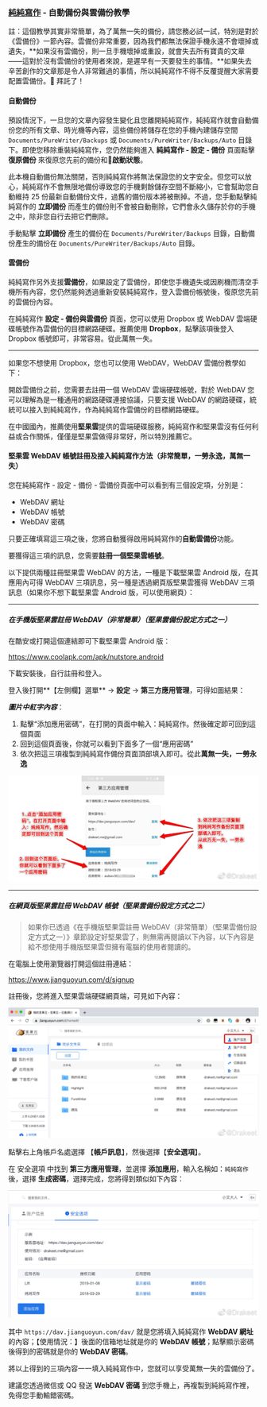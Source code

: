 ### [純純寫作](/) - 自動備份與雲備份教學

註：這個教學其實非常簡單，為了萬無一失的備份，請您務必試一試，特別是對於《雲備份》一節內容。雲備份非常重要，因為我們都無法保證手機永遠不會壞掉或遺失，**如果沒有雲備份，則一旦手機壞掉或重設，就會失去所有寶貴的文章——這對於沒有雲備份的使用者來說，是遲早有一天要發生的事情。**如果失去辛苦創作的文章那是令人非常難過的事情，所以純純寫作不得不反覆提醒大家需要配置雲備份。🙏 拜託了！

#### 自動備份

預設情況下，一旦您的文章內容發生變化且您離開純純寫作，純純寫作就會自動備份您的所有文章、時光機等內容，這些備份將儲存在您的手機內建儲存空間 `Documents/PureWriter/Backups` 或 `Documents/PureWriter/Backups/Auto` 目錄下。即使您移除重裝純純寫作，您仍然能夠進入 **純純寫作 - 設定 - 備份** 頁面點擊 **復原備份** 來復原您先前的備份和🌟**啟動狀態**。

此本機自動備份無法關閉，否則純純寫作將無法保證您的文字安全。但您可以放心，純純寫作不會無限地備份導致您的手機剩餘儲存空間不斷縮小，它會幫助您自動維持 25 份最新自動備份文件，過舊的備份版本將被刪掉。不過，您手動點擊純純寫作的 **立即備份** 而產生的備份則不會被自動刪除，它們會永久儲存於你的手機之中，除非您自行去把它們刪除。

手動點擊 **立即備份** 產生的備份在 `Documents/PureWriter/Backups` 目錄，自動備份產生的備份在 `Documents/PureWriter/Backups/Auto` 目錄。

#### 雲備份

純純寫作另外支援**雲備份**，如果設定了雲備份，即使您手機遺失或因刷機而清空手機所有內容，您仍然能夠透過重新安裝純純寫作，登入雲備份帳號後，復原您先前的雲備份內容。

在純純寫作 **設定 -  備份與雲備份** 頁面，您可以使用 Dropbox 或 WebDAV 雲端硬碟帳號作為雲備份的目標網路硬碟。推薦使用 **Dropbox**，點擊該項後登入 Dropbox 帳號即可，非常容易。從此萬無一失。



---





如果您不想使用 Dropbox，您也可以使用 WebDAV，WebDAV 雲備份教學如下：

開啟雲備份之前，您需要去註冊一個 WebDAV 雲端硬碟帳號，對於 WebDAV 您可以理解為是一種通用的網路硬碟連接協議，只要支援 WebDAV 的網路硬碟，統統可以接入到純純寫作，作為純純寫作雲備份的目標網路硬碟。

在中國國內，推薦使用**堅果雲**提供的雲端硬碟服務，純純寫作和堅果雲沒有任何利益或合作關係，僅僅是堅果雲做得非常好，所以特別推薦它。

#### 堅果雲 WebDAV 帳號註冊及接入純純寫作方法（非常簡單，一勞永逸，萬無一失）

您在純純寫作 - 設定 - 備份 - 雲備份頁面中可以看到有三個設定項，分別是：

- WebDAV 網址
- WebDAV 帳號
- WebDAV 密碼

只要正確填寫這三項之後，您將自動獲得啟用純純寫作的**自動雲備份**功能。

要獲得這三項的訊息，您需要**註冊一個堅果雲帳號**。

以下提供兩種註冊堅果雲 WebDAV 的方法，一種是下載堅果雲 Android 版，在其應用內可得 WebDAV 三項訊息，另一種是透過網頁版堅果雲獲得 WebDAV 三項訊息（如果你不想下載堅果雲 Android 版，可以使用網頁）：

---

##### 在手機版堅果雲註冊 WebDAV（非常簡單）（堅果雲備份設定方式之一）

在酷安或打開這個連結即可下載堅果雲 Android 版：

https://www.coolapk.com/apk/nutstore.android

下載安裝後，自行註冊和登入。

登入後打開**【左側欄】選單**  → **設定** → **第三方應用管理**，可得如圖結果：

***圖片中紅字內容***：

1. 點擊“添加應用密碼”，在打開的頁面中輸入：純純寫作。然後確定即可回到這個頁面
2. 回到這個頁面後，你就可以看到下面多了一個“應用密碼”
3. 依次把這三項複製到純純寫作備份頁面頂部填入即可。從此**萬無一失，一勞永逸**

![在手機版堅果雲註冊 WebDAV 帳號及接入純純寫作方法](/images/002t9pMVgy1guwmywl4e7j616c0i0n6z02.jpg)

---





##### 在網頁版堅果雲註冊 WebDAV 帳號（堅果雲備份設定方式之二）

> 如果你已透過《在手機版堅果雲註冊 WebDAV（非常簡單）（堅果雲備份設定方式之一）》章節設定好堅果雲了，則無需再閱讀以下內容，以下內容是給不想使用手機版堅果雲但擁有電腦的使用者閱讀的。

在電腦上使用瀏覽器打開這個註冊連結：

https://www.jianguoyun.com/d/signup

註冊後，您將進入堅果雲端硬碟網頁端，可見如下內容：

![堅果雲首頁.png](/images/002t9pMVgy1guwmyramybj61pa0vy4a102.jpg)

點擊右上角帳戶名處選擇 【**帳戶訊息**】，然後選擇【**安全選項**】。

在 安全選項 中找到 **第三方應用管理**，並選擇 **添加應用**，輸入名稱如：`純純寫作`後，選擇 **生成密碼**，選擇完成，您將得到類似如下內容：

![堅果雲WebDAV.png](/images/002t9pMVgy1guwmytse9hj61f80q6wkt02.jpg)

其中 `https://dav.jianguoyun.com/dav/` 就是您將填入純純寫作 **WebDAV 網址** 的內容；【使用情況：】後面的信箱地址就是你的 **WebDAV 帳號**；點擊顯示密碼後得到的密碼就是你的 **WebDAV 密碼**。

將以上得到的三項內容一一填入純純寫作中，您就可以享受萬無一失的雲備份了。

建議您透過微信或 QQ 發送 **WebDAV 密碼** 到您手機上，再複製到純純寫作裡，免得您手動輸錯密碼。
